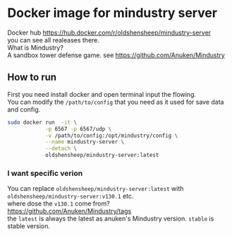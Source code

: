 # Docker image for mindustry server 
Docker hub https://hub.docker.com/r/oldshensheep/mindustry-server  
you can see all realeases there.  
What is Mindustry?  
A sandbox tower defense game. see https://github.com/Anuken/Mindustry
## How to run
First you need install docker and open terminal input the flowing.  
You can modify the `/path/to/config` that you need as it used for save data and config.
```bash
sudo docker run  -it \
            -p 6567 -p 6567/udp \
            -v /path/to/config:/opt/mindustry/config \
            --name mindustry-server \
            --detach \
            oldshensheep/mindustry-server:latest
```
### I want specific verion
You can replace `oldshensheep/mindustry-server:latest` with `oldshensheep/mindustry-server:v130.1` etc.  
where dose the `v130.1` come from? https://github.com/Anuken/Mindustry/tags  
the `latest` is always the latest as anuken's Mindustry version. `stable` is stable version.
